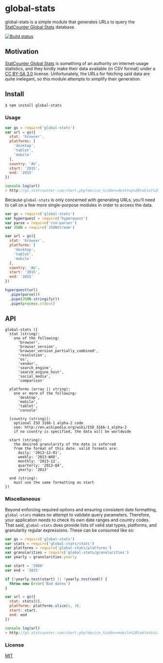 # global-stats
global-stats is a simple module that generates URLs to query the [StatCounter Global Stats](http://gs.statcounter.com/) database.

[![Build status](https://travis-ci.org/michaelrhodes/global-stats.png?branch=master)](https://travis-ci.org/michaelrhodes/global-stats)

## Motivation
[StatCounter Global Stats](http://gs.statcounter.com/) is something of an authority on internet-usage statistics, and they kindly make their data available (in CSV format) under a [CC BY-SA 3.0](http://gs.statcounter.com/faq#credit-license) license. Unfortunately, the URLs for fetching said data are quite inelegant, so this module attempts to simplify their generation.

## Install
``` sh
$ npm install global-stats
```

### Usage
```js
var gs = require('global-stats')
var url = gs({
  stat: 'browser',
  platforms: [
    'desktop',
    'tablet',
    'mobile'
  ],
  country: 'AU',
  start: '2015',
  end: '2015'
})

console.log(url)
> http://gs.statcounter.com/chart.php?device_hidden=desktop%2Btablet%2Bmobile&statType_hidden=browser&region_hidden=AU&multi-device=true&csv=1&granularity=yearly&fromYear=2015&toYear=2015
```

Because `global-stats` is only concerned with generating URLs, you’ll need to call on a few more single-purpose modules in order to access the data.

``` js
var gs = require('global-stats')
var hyperquest = require('hyperquest')
var parse = require('csv-parser')
var JSON = require('JSONStream')

var url = gs({
  stat: 'browser',
  platforms: [
    'desktop',
    'tablet',
    'mobile'
  ],
  country: 'AU',
  start: '2015',
  end: '2015'
})

hyperquest(url)
  .pipe(parse())
  .pipe(JSON.stringify())
  .pipe(process.stdout)
```

## API
``` 
global-stats ({
  stat (string):
    one of the following:
      'browser',
      'browser_version',
      'browser_version_partially_combined',
      'resolution',
      'os',
      'vendor',
      'search_engine',
      'search_engine_host',
      'social_media',
      'comparison'

  platforms (array || string):
    one or more of the following:
      'desktop',
      'mobile',
      'tablet',
      'console'

  [country (string)]:
    optional ISO 3166-1 alpha-2 code
    see: http://en.wikipedia.org/wiki/ISO_3166-1_alpha-2
    if no country is specified, the data will be worldwide

  start (string):
    the desired granularity of the data is inferred
    from the format of this date. valid formats are:
      daily: '2013-12-01',
      weekly: '2013-W48',
      monthly: '2013-12',
      quarterly: '2013-Q4',
      yearly: '2013'

  end (string):
    must use the same formatting as start
})
```

### Miscellaneous
Beyond enforcing required options and ensuring consistent date formatting, `global-stats` makes no attempt to validate query parameters. Therefore, your application needs to check its own date ranges and country codes. That said, `global-stats` does provide lists of valid stat types, platforms, and granularity regular expressions. These can be consumed like so:

```js
var gs = require('global-stats')
var stats = require('global-stats/stats')
var platforms = require('global-stats/platforms')
var granularities = require('global-stats/granularities')
var yearly = granularities.yearly

var start = '2008'
var end = '2015'

if (!yearly.test(start) || !yearly.test(end)) {
  throw new Error('Bad dates') 
}

var url = gs({
  stat: stats[0],
  platforms: platforms.slice(1, 3),
  start: start,
  end: end
})

console.log(url)
> http://gs.statcounter.com/chart.php?device_hidden=mobile%2Btablet&statType_hidden=browser&region_hidden=ww&multi-device=true&csv=1&granularity=yearly&fromYear=2008&toYear=2015
```

### License
[MIT](http://opensource.org/licenses/MIT)
